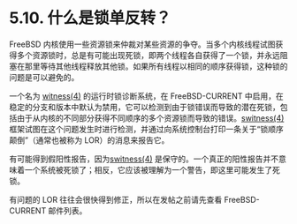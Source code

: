 # 5.10. 什么是锁单反转？

FreeBSD 内核使用一些资源锁来仲裁对某些资源的争夺。当多个内核线程试图获得多个资源锁时，总是有可能出现死锁，即两个线程各自获得了一个锁，并永远阻塞在那里等待其他线程释放其他锁。如果所有线程以相同的顺序获得锁，这种锁的问题是可以避免的。

一个名为 [witness(4)](https://www.freebsd.org/cgi/man.cgi?query=witness&sektion=4&format=html) 的运行时锁诊断系统，在 FreeBSD-CURRENT 中启用，在稳定的分支和版本中默认为禁用，它可以检测到由于锁错误而导致的潜在死锁，包括由于从内核的不同部分获得不同顺序的多个资源锁而导致的错误。[switness(4)](https://www.freebsd.org/cgi/man.cgi?query=witness&sektion=4&format=html) 框架试图在这个问题发生时进行检测，并通过向系统控制台打印一条关于“锁顺序颠倒”（通常也被称为 LOR）的消息来报告它。

有可能得到假阳性报告，因为[switness(4)](https://www.freebsd.org/cgi/man.cgi?query=witness&sektion=4&format=html) 是保守的。一个真正的阳性报告并不意味着一个系统被死锁了；相反，它应该被理解为一个警告，即这里可能发生了死锁。

有问题的 LOR 往往会很快得到修正，所以在发帖之前请先查看 FreeBSD-CURRENT 邮件列表。
